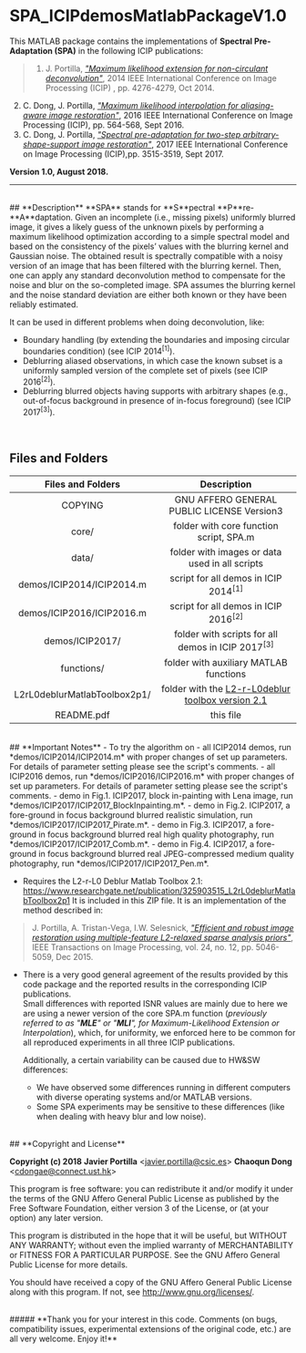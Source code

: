 # __SPA_ICIPdemosMatlabPackageV1.0__


This MATLAB package contains the implementations of __Spectral Pre-Adaptation (SPA)__ in the following ICIP publications:

>1. J. Portilla, *["Maximum likelihood extension for non-circulant deconvolution"](https://ieeexplore.ieee.org/document/7025868/)*, 2014 IEEE International Conference on  Image Processing (ICIP) , pp. 4276-4279, Oct 2014.
2. C. Dong, J. Portilla, *["Maximum likelihood interpolation for aliasing-aware image restoration"](https://ieeexplore.ieee.org/document/7532420/)*, 2016 IEEE International Conference on Image Processing (ICIP), pp. 564-568, Sept 2016.
3. C. Dong, J. Portilla, *["Spectral pre-adaptation for two-step arbitrary-shape-support image restoration"](https://ieeexplore.ieee.org/document/8296936/)*, 2017 IEEE International Conference on Image Processing (ICIP),pp. 3515-3519, Sept 2017.

__Version 1.0, August 2018.__
- - -
<br/>
## **Description**
**SPA** stands for **S**pectral **P**re-**A**daptation. Given  an  incomplete  (i.e.,  missing  pixels)  uniformly  blurred  image, it gives a likely guess of the unknown pixels by performing a maximum likelihood optimization according to a simple spectral model and based on the consistency of the pixels’ values with the blurring kernel and Gaussian noise. The obtained result is spectrally compatible with a noisy version of an image that has been filtered with the blurring kernel. Then, one can apply any standard deconvolution method to compensate for the noise and blur on the so-completed image. SPA assumes the blurring kernel and the  noise standard deviation are either both known or they have  been  reliably estimated.

It can be used in different problems when doing deconvolution, like:
- Boundary handling (by extending the boundaries and imposing circular boundaries condition) (see ICIP 2014<sup>[1]</sup>).
- Deblurring aliased observations, in which case the known subset is a uniformly sampled version of the complete set of pixels (see ICIP 2016<sup>[2]</sup>).
- Deblurring blurred objects having supports with arbitrary shapes (e.g., out-of-focus background in presence of in-focus foreground) (see ICIP 2017<sup>[3]</sup>).

<br/>

## **Files and Folders**
|Files and Folders            |Description |
|:------------:|:------------:|
|COPYING|GNU AFFERO GENERAL PUBLIC LICENSE Version3|
|core/				     | folder with core function script, SPA.m|
|data/				     | folder with images or data used in all scripts|
|demos/ICIP2014/ICIP2014.m	 |	script for all demos in ICIP 2014<sup>[1]</sup>|
|demos/ICIP2016/ICIP2016.m	 | script for all demos in ICIP 2016<sup>[2]</sup>|
|demos/ICIP2017/	 | folder with scripts for all demos in ICIP 2017<sup>[3]</sup>|
|functions/				 | folder with auxiliary MATLAB functions|
|L2rL0deblurMatlabToolbox2p1/	| folder with the [L2-r-L0deblur toolbox version 2.1](https://www.researchgate.net/publication/325903515_L2rL0deblurMatlabToolbox2p1)|
|README.pdf		   |	this file|


<br/>
## **Important Notes**
- To try the algorithm on
  - all ICIP2014 demos, run *demos/ICIP2014/ICIP2014.m* with proper changes of set up parameters. For details of parameter setting please see the script's comments.
  - all ICIP2016 demos, run *demos/ICIP2016/ICIP2016.m* with proper changes of set up parameters. For details of parameter setting please see the script's comments.
  - demo in Fig.1. ICIP2017, block in-painting with Lena image, run *demos/ICIP2017/ICIP2017_BlockInpainting.m*.
  - demo in Fig.2. ICIP2017, a fore-ground in focus background blurred realistic simulation, run *demos/ICIP2017/ICIP2017_Pirate.m*.
  - demo in Fig.3. ICIP2017, a fore-ground in focus background blurred real high quality photography, run *demos/ICIP2017/ICIP2017_Comb.m*.
  - demo in Fig.4. ICIP2017, a fore-ground in focus background blurred real JPEG-compressed medium quality photography, run *demos/ICIP2017/ICIP2017_Pen.m*.


- Requires the L2-r-L0 Deblur Matlab Toolbox 2.1:
 https://www.researchgate.net/publication/325903515_L2rL0deblurMatlabToolbox2p1
It is included in this ZIP file.  It  is  an  implementation  of  the  method  described  in:
 > J. Portilla, A. Tristan-Vega, I.W. Selesnick, [*"Efficient and robust
   image restoration using multiple-feature L2-relaxed sparse analysis
   priors"*](https://ieeexplore.ieee.org/document/7265041/), IEEE Transactions on Image Processing, vol. 24, no. 12,
   pp. 5046-5059, Dec 2015.

- There is a very good general agreement of the results provided by this code package and the reported results in the corresponding ICIP publications. <br/>Small differences with reported ISNR values are mainly due to here we are using a newer version of the core SPA.m function (*previously referred to
as "**MLE**" or "**MLI**", for Maximum-Likelihood Extension or Interpolation*), which, for uniformity, we enforced here to be common for all reproduced experiments in all three ICIP publications.

  Additionally, a certain variability can be caused due to HW&SW differences:
  - We have observed some differences running in different computers with diverse operating systems and/or MATLAB versions.
  - Some SPA experiments may be sensitive to these differences (like when dealing with heavy blur and low noise).

<br/>
## **Copyright and License**

**Copyright (c) 2018**
**Javier Portilla** <javier.portilla@csic.es\>
**Chaoqun Dong** <cdongae@connect.ust.hk\>

This program is free software: you can redistribute it and/or modify it under the terms of the GNU Affero General Public License as published by the Free Software Foundation, either version 3 of the License, or (at your option) any later version.

This program is distributed in the hope that it will be useful, but WITHOUT ANY WARRANTY; without even the implied warranty of MERCHANTABILITY or FITNESS FOR A PARTICULAR PURPOSE. See the GNU Affero General Public License for more details.

You should have received a copy of the GNU Affero General Public License along with this program. If not, see <http://www.gnu.org/licenses/>.

<br/>
##### **Thank you for your interest in this code. Comments (on bugs, compatibility issues, experimental extensions of the original code, etc.) are all very welcome. Enjoy it!**
